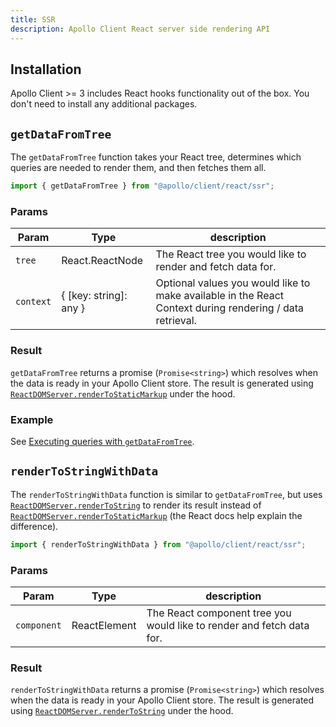 ```yaml
---
title: SSR
description: Apollo Client React server side rendering API
---
```


## Installation

Apollo Client >= 3 includes React hooks functionality out of the box. You don't need to install any additional packages.

## `getDataFromTree`

The `getDataFromTree` function takes your React tree, determines which queries are needed to render them, and then fetches them all.

```js
import { getDataFromTree } from "@apollo/client/react/ssr";
```

### Params

| Param | Type | description |
| - | - | - |
| `tree` | React.ReactNode | The React tree you would like to render and fetch data for. |
| `context` | { [key: string]: any } | Optional values you would like to make available in the React Context during rendering / data retrieval. |

### Result

`getDataFromTree` returns a promise (`Promise<string>`) which resolves when the data is ready in your Apollo Client store. The result is generated using [`ReactDOMServer.renderToStaticMarkup`](https://reactjs.org/docs/react-dom-server.html#rendertostaticmarkup) under the hood.

### Example

See [Executing queries with `getDataFromTree`](../../performance/server-side-rendering/#executing-queries-with-getdatafromtree).

## `renderToStringWithData`

The `renderToStringWithData` function is similar to `getDataFromTree`, but uses [`ReactDOMServer.renderToString`](https://reactjs.org/docs/react-dom-server.html#rendertostring) to render its result instead of [`ReactDOMServer.renderToStaticMarkup`](https://reactjs.org/docs/react-dom-server.html#rendertostaticmarkup) (the React docs help explain the difference).

```js
import { renderToStringWithData } from "@apollo/client/react/ssr";
```

### Params

| Param | Type | description |
| - | - | - |
| `component` | ReactElement<any> | The React component tree you would like to render and fetch data for. |

### Result

`renderToStringWithData` returns a promise (`Promise<string>`) which resolves when the data is ready in your Apollo Client store. The result is generated using [`ReactDOMServer.renderToString`](https://reactjs.org/docs/react-dom-server.html#rendertostring) under the hood.
